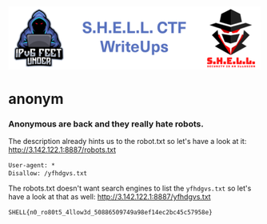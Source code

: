 ![S.H.E.L.L.CTF](../../banner.png)

# anonym
### Anonymous are back and they really hate robots.

The description already hints us to the robot.txt so let's have a look at it:
http://3.142.122.1:8887/robots.txt
```
User-agent: *
Disallow: /yfhdgvs.txt

```

The robots.txt doesn't want search engines to list the `yfhdgvs.txt` so let's have a look at that as well:
http://3.142.122.1:8887/yfhdgvs.txt

```
SHELL{n0_ro80t5_4llow3d_50886509749a98ef14ec2bc45c57958e}
```
